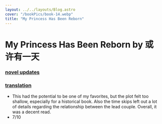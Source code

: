 ```yaml
---
layout: ../../layouts/Blog.astro
cover: "/bookPics/book-14.webp"
title: "My Princess Has Been Reborn"
---
```


# My Princess Has Been Reborn by 或许有一天
### **[novel updates](https://www.novelupdates.com/series/my-princess-has-been-reborn/)**
### **[translation](https://sleepytranslations.com/series/my-princess-has-been-reborn/)**
- This had the potential to be one of my favorites, but the plot felt too shallow, especially for a historical book. Also the time skips left out a lot of details regarding the relationship between the lead couple. Overall, it was a decent read.
- 7/10

